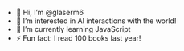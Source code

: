 - 👋 Hi, I’m @glaserm6
- 👀 I’m interested in AI interactions with the world!
- 🌱 I’m currently learning JavaScript
- ⚡ Fun fact: I read 100 books last year!

<!---
glaserm6/glaserm6 is a ✨ special ✨ repository because its `README.md` (this file) appears on your GitHub profile.
You can click the Preview link to take a look at your changes.
--->
